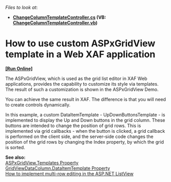 <!-- default file list -->
*Files to look at*:

* **[ChangeColumnTemplateController.cs](./CS/WebExample.Module.Web/ChangeColumnTemplateController.cs) (VB: [ChangeColumnTemplateController.vb](./VB/WebExample.Module.Web/ChangeColumnTemplateController.vb))**
<!-- default file list end -->
# How to use custom ASPxGridView template in a Web XAF application
<!-- run online -->
**[[Run Online]](https://codecentral.devexpress.com/e1671/)**
<!-- run online end -->


<p>The ASPxGridView, which is used as the grid list editor in XAF Web applications, provides the capability to customize its style via templates. The result of such a customization is shown in the ASPxGridView Demo.</p><p>You can achieve the same result in XAF. The difference is that you will need to create controls dynamically.</p><p>In this example, a custom DataItemTemplate - UpDownButtonsTemplate - is implemented to display the Up and Down buttons in the grid column. These buttons are intended to change the position of grid rows. This is implemented via grid callbacks - when the button is clicked, a grid callback is performed on the client side, and the server-side code changes the position of the grid rows by changing the Index property, by which the grid is sorted.</p><p><strong>See also:</strong><br />
<a href="http://documentation.devexpress.com/#AspNet/DevExpressWebASPxGridViewGridViewDataColumn_DataItemTemplatetopic"><u>ASPxGridView.Templates Property</u></a><br />
<a href="http://documentation.devexpress.com/#AspNet/DevExpressWebASPxGridViewGridViewDataColumn_DataItemTemplatetopic"><u>GridViewDataColumn.DataItemTemplate Property</u></a><br />
<a href="https://www.devexpress.com/Support/Center/p/E4610">How to implement multi-row editing in the ASP.NET ListView</a></p>

<br/>


